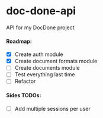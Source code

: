 # doc-done-api

API for my DocDone project

#### Roadmap:

- [X] Create auth module
- [X] Create document formats module
- [ ] Create documents module
- [ ] Test everything last time
- [ ] Refactor

#### Sides TODOs:

- [ ] Add multiple sessions per user
